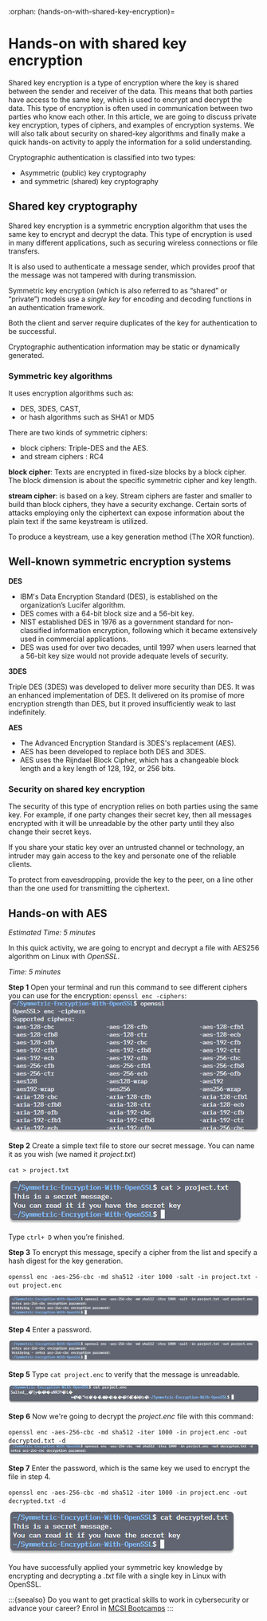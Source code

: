 :orphan:
(hands-on-with-shared-key-encryption)=

# Hands-on with shared key encryption

Shared key encryption is a type of encryption where the key is shared between the sender and receiver of the data. This means that both parties have access to the same key, which is used to encrypt and decrypt the data. This type of encryption is often used in communication between two parties who know each other. In this article, we are going to discuss private key encryption, types of ciphers, and examples of encryption systems. We will also talk about security on shared-key algorithms and finally make a quick hands-on activity to apply the information for a solid understanding.

Cryptographic authentication is classified into two types:

- Asymmetric (public) key cryptography
- and symmetric (shared) key cryptography

## Shared key cryptography

Shared key encryption is a symmetric encryption algorithm that uses the same key to encrypt and decrypt the data.
This type of encryption is used in many different applications, such as securing wireless connections or file transfers.

It is also used to authenticate a message sender, which provides proof that the message was not tampered with during transmission.

Symmetric key encryption (which is also referred to as “shared” or “private”) models use a _single key_ for encoding and decoding functions in an authentication framework.

Both the client and server require duplicates of the key for authentication to be successful.

Cryptographic authentication information may be static or dynamically generated.

### Symmetric key algorithms

It uses encryption algorithms such as:

- DES, 3DES, CAST,
- or hash algorithms such as SHA1 or MD5

There are two kinds of symmetric ciphers:

- block ciphers: Triple-DES and the AES.
- and stream ciphers : RC4

**block cipher**: Texts are encrypted in fixed-size blocks by a block cipher. The block dimension is about the specific symmetric cipher and key length.

**stream cipher**: is based on a key. Stream ciphers are faster and smaller to build than block ciphers, they have a security exchange. Certain sorts of attacks employing only the ciphertext can expose information about the plain text if the same keystream is utilized.

To produce a keystream, use a key generation method (The XOR function).

## Well-known symmetric encryption systems

**DES**

- IBM's Data Encryption Standard (DES), is established on the organization’s Lucifer algorithm.
- DES comes with a 64-bit block size and a 56-bit key.
- NIST established DES in 1976 as a government standard for non-classified information encryption, following which it became extensively used in commercial applications.
- DES was used for over two decades, until 1997 when users learned that a 56-bit key size would not provide adequate levels of security.

**3DES**

Triple DES (3DES) was developed to deliver more security than DES. It was an enhanced implementation of DES. It delivered on its promise of more encryption strength than DES, but it proved insufficiently weak to last indefinitely.

**AES**

- The Advanced Encryption Standard is 3DES's replacement (AES).
- AES has been developed to replace both DES and 3DES.
- AES uses the Rijndael Block Cipher, which has a changeable block length and a key length of 128, 192, or 256 bits.

### Security on shared key encryption

The security of this type of encryption relies on both parties using the same key. For example, if one party changes their secret key, then all messages encrypted with it will be unreadable by the other party until they also change their secret keys.

If you share your static key over an untrusted channel or technology, an intruder may gain access to the key and personate one of the reliable clients.

To protect from eavesdropping, provide the key to the peer, on a line other than the one used for transmitting the ciphertext.

## Hands-on with AES

_Estimated Time: 5 minutes_

In this quick activity, we are going to encrypt and decrypt a file with AES256 algorithm on Linux with _OpenSSL_.

_Time: 5 minutes_

**Step 1** Open your terminal and run this command to see different ciphers you can use for the encryption:
`openssl enc -ciphers`:
![](images/shared-key-encryption1.png)

**Step 2** Create a simple text file to store our secret message. You can name it as you wish (we named it _project.txt_)

`cat > project.txt`

![](images/shared-key-encryption2.png)

Type `ctrl+ D` when you’re finished.

**Step 3** To encrypt this message, specify a cipher from the list and specify a hash digest for the key generation.

`openssl enc -aes-256-cbc -md sha512 -iter 1000 -salt -in project.txt -out project.enc`

![](images/shared-key-encryption3.png)

**Step 4** Enter a password.

![](images/shared-key-encryption3.png)

**Step 5** Type `cat project.enc` to verify that the message is unreadable.

![](images/shared-key-encryption4.png)

**Step 6** Now we're going to decrypt the _project.enc_ file with this command:

`openssl enc -aes-256-cbc -md sha512 -iter 1000 -in project.enc -out decrypted.txt -d`
![](images/shared-key-encryption5.png)

**Step 7** Enter the password, which is the same key we used to encrypt the file in step 4.

`openssl enc -aes-256-cbc -md sha512 -iter 1000 -in project.enc -out decrypted.txt -d`

![](images/shared-key-encryption6.png)

You have successfully applied your symmetric key knowledge by encrypting and decrypting a _.txt_ file with a single key in Linux with OpenSSL.

:::{seealso}
Do you want to get practical skills to work in cybersecurity or advance your career? Enrol in [MCSI Bootcamps](https://www.mosse-institute.com/bootcamps.html)
:::

